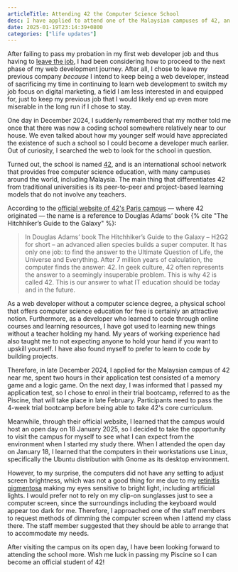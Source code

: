 ```yaml
---
articleTitle: Attending 42 the Computer Science School
desc: I have applied to attend one of the Malaysian campuses of 42, an international computer science school.
date: 2025-01-19T23:14:39+0800
categories: ["life updates"]
---
```


After failing to pass my probation in my first web developer job and thus having to [leave the job](2024-12-16-leaving-my-first-developer-job.md), I had been considering how to proceed to the next phase of my web development journey. After all, I chose to leave my previous company *because* I intend to keep being a web developer, instead of sacrificing my time in continuing to learn web development to switch my job focus on digital marketing, a field I am less interested in and equipped for, just to keep my previous job that I would likely end up even more miserable in the long run if I chose to stay.

One day in December 2024, I suddenly remembered that my mother told me once that there was now a coding school somewhere relatively near to our house. We even talked about how my younger self would have appreciated the existence of such a school so I could become a developer much earlier. Out of curiosity, I searched the web to look for the school in question.

Turned out, the school is named [42](https://www.42network.org/), and is an international school network that provides free computer science education, with many campuses around the world, including Malaysia. The main thing that differentiates 42 from traditional universities is its peer-to-peer and project-based learning models that do not involve any teachers.

According to the [official website of 42's Paris campus](https://42.fr/en/what-is-42/42-program-explained/) — where 42 originated — the name is a reference to Douglas Adams’ book {% cite "The Hitchhiker’s Guide to the Galaxy" %}:

> In Douglas Adams’ book The Hitchhiker’s Guide to the Galaxy – H2G2 for short – an advanced alien species builds a super computer. It has only one job: to find the answer to the Ultimate Question of Life, the Universe and Everything. After 7 million years of calculation, the computer finds the answer: 42. In geek culture, 42 often represents the answer to a seemingly insuperable problem. This is why 42 is called 42. This is our answer to what IT education should be today and in the future.

As a web developer without a computer science degree, a physical school that offers computer science education for free is certainly an attractive notion. Furthermore, as a developer who learned to code through online courses and learning resources, I have got used to learning new things without a teacher holding my hand. My years of working experience had also taught me to not expecting anyone to hold your hand if you want to upskill yourself. I have also found myself to prefer to learn to code by building projects.

Therefore, in late December 2024, I applied for the Malaysian campus of 42 near me, spent two hours in their application test consisted of a memory game and a logic game. On the next day, I was informed that I passed my application test, so I chose to enrol in their trial bootcamp, referred to as the Piscine, that will take place in late February. Participants need to pass the 4-week trial bootcamp before being able to take 42's core curriculum.

Meanwhile, through their official website, I learned that the campus would host an open day on 18 January 2025, so I decided to take the opportunity to visit the campus for myself to see what I can expect from the environment when I started my study there. When I attended the open day on January 18, I learned that the computers in their workstations use Linux, specifically the Ubuntu distribution with Gnome as its desktop environment.

However, to my surprise, the computers did not have any setting to adjust screen brightness, which was not a good thing for me due to my [retinitis pigmentosa](/articles/living-with-retinitis-pigmentosa/) making my eyes sensitive to bright light, including artificial lights. I would prefer not to rely on my clip-on sunglasses just to see a computer screen, since the surroundings including the keyboard would appear too dark for me. Therefore, I approached one of the staff members to request methods of dimming the computer screen when I attend my class there. The staff member suggested that they should be able to arrange that to accommodate my needs.

After visiting the campus on its open day, I have been looking forward to attending the school more. Wish me luck in passing my Piscine so I can become an official student of 42!